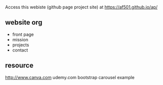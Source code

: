 Access this webiste (github page project site) at 
https://af501.github.io/ap/


## website org
* front page 
* mission
* projects
* contact


## resource

http://www.canva.com 
udemy.com
bootstrap carousel example





